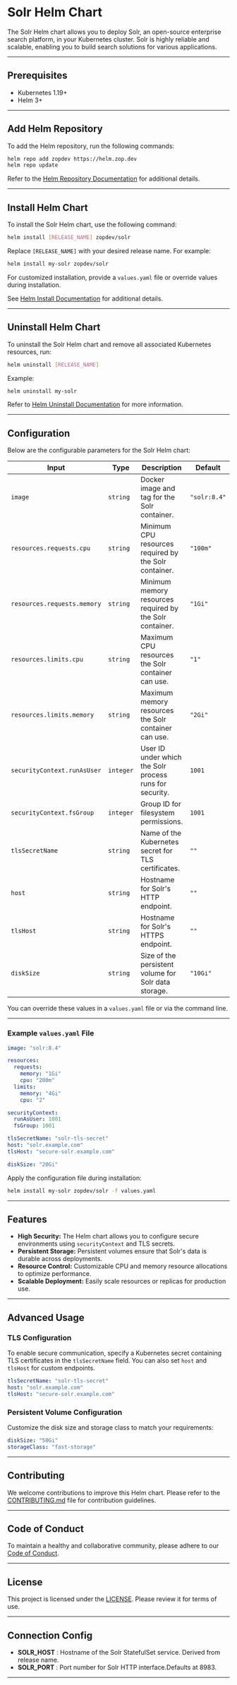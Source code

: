 # Solr Helm Chart

The Solr Helm chart allows you to deploy Solr, an open-source enterprise search platform, in your Kubernetes cluster. Solr is highly reliable and scalable, enabling you to build search solutions for various applications.

---

## Prerequisites

- Kubernetes 1.19+  
- Helm 3+  

---

## Add Helm Repository

To add the Helm repository, run the following commands:

```bash
helm repo add zopdev https://helm.zop.dev
helm repo update
```

Refer to the [Helm Repository Documentation](https://helm.sh/docs/helm/helm_repo/) for additional details.

---

## Install Helm Chart

To install the Solr Helm chart, use the following command:

```bash
helm install [RELEASE_NAME] zopdev/solr
```

Replace `[RELEASE_NAME]` with your desired release name. For example:

```bash
helm install my-solr zopdev/solr
```

For customized installation, provide a `values.yaml` file or override values during installation.

See [Helm Install Documentation](https://helm.sh/docs/helm/helm_install/) for additional details.

---

## Uninstall Helm Chart

To uninstall the Solr Helm chart and remove all associated Kubernetes resources, run:

```bash
helm uninstall [RELEASE_NAME]
```

Example:

```bash
helm uninstall my-solr
```

Refer to [Helm Uninstall Documentation](https://helm.sh/docs/helm/helm_uninstall/) for more information.

---

## Configuration

Below are the configurable parameters for the Solr Helm chart:

| **Input**                 | **Type**  | **Description**                                                        | **Default**      |
|----------------------------|-----------|------------------------------------------------------------------------|------------------|
| `image`                   | `string`  | Docker image and tag for the Solr container.                           | `"solr:8.4"`     |
| `resources.requests.cpu`   | `string`  | Minimum CPU resources required by the Solr container.                  | `"100m"`         |
| `resources.requests.memory`| `string`  | Minimum memory resources required by the Solr container.               | `"1Gi"`          |
| `resources.limits.cpu`     | `string`  | Maximum CPU resources the Solr container can use.                      | `"1"`            |
| `resources.limits.memory`  | `string`  | Maximum memory resources the Solr container can use.                   | `"2Gi"`          |
| `securityContext.runAsUser`| `integer` | User ID under which the Solr process runs for security.                | `1001`           |
| `securityContext.fsGroup`  | `integer` | Group ID for filesystem permissions.                                   | `1001`           |
| `tlsSecretName`            | `string`  | Name of the Kubernetes secret for TLS certificates.                    | `""`             |
| `host`                     | `string`  | Hostname for Solr's HTTP endpoint.                                      | `""`             |
| `tlsHost`                  | `string`  | Hostname for Solr's HTTPS endpoint.                                     | `""`             |
| `diskSize`                 | `string`  | Size of the persistent volume for Solr data storage.                   | `"10Gi"`         |

You can override these values in a `values.yaml` file or via the command line.

---

### Example `values.yaml` File

```yaml
image: "solr:8.4"

resources:
  requests:
    memory: "1Gi"
    cpu: "200m"
  limits:
    memory: "4Gi"
    cpu: "2"

securityContext:
  runAsUser: 1001
  fsGroup: 1001

tlsSecretName: "solr-tls-secret"
host: "solr.example.com"
tlsHost: "secure-solr.example.com"

diskSize: "20Gi"
```

Apply the configuration file during installation:

```bash
helm install my-solr zopdev/solr -f values.yaml
```

---

## Features

- **High Security:** The Helm chart allows you to configure secure environments using `securityContext` and TLS secrets.
- **Persistent Storage:** Persistent volumes ensure that Solr's data is durable across deployments.
- **Resource Control:** Customizable CPU and memory resource allocations to optimize performance.
- **Scalable Deployment:** Easily scale resources or replicas for production use.

---

## Advanced Usage

### TLS Configuration

To enable secure communication, specify a Kubernetes secret containing TLS certificates in the `tlsSecretName` field. You can also set `host` and `tlsHost` for custom endpoints.

```yaml
tlsSecretName: "solr-tls-secret"
host: "solr.example.com"
tlsHost: "secure-solr.example.com"
```

### Persistent Volume Configuration

Customize the disk size and storage class to match your requirements:

```yaml
diskSize: "50Gi"
storageClass: "fast-storage"
```

---

## Contributing

We welcome contributions to improve this Helm chart. Please refer to the [CONTRIBUTING.md](../../CONTRIBUTING.md) file for contribution guidelines.

---

## Code of Conduct

To maintain a healthy and collaborative community, please adhere to our [Code of Conduct](../../CODE_OF_CONDUCT.md).

---

## License

This project is licensed under the [LICENSE](../../LICENSE). Please review it for terms of use.

---

## Connection Config

- **SOLR_HOST** : Hostname of the Solr StatefulSet service. Derived from release name.
- **SOLR_PORT** : Port number for Solr HTTP interface.Defaults at 8983.

---